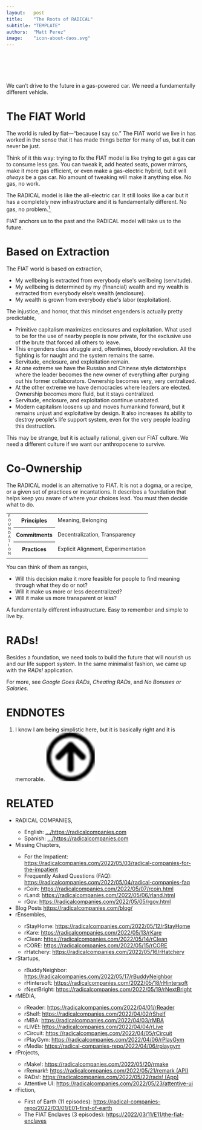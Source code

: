 ```yaml
---
layout:   post
title:    "The Roots of RADICAL"
subtitle: "TEMPLATE"
authors:  "Matt Perez"
image:    "icon-about-daos.svg"
---
```


<div style="display:none;">
 <p>We can’t drive to the future in a gas-powered car. We need a fundamentally different vehicle.</p>
</div>

<h1>&nbsp;</h1>
 <p>We can’t drive to the future in a gas-powered car. We need a fundamentally different vehicle.</p>

<h1>The <span class="_paradigm">FIAT</span> World</h1>
 <p>The world is ruled by fiat—“because I say so.” The <span class="_paradigm">FIAT</span> world we live in has worked in the sense that it has made things better for many of us, but it can never be just.</p>
 <p>Think of it this way: trying to fix the <span class="_paradigm">FIAT</span> model is like trying to get a gas car to consume less gas. You can tweak it, add heated seats, power mirrors, make it more gas efficient, or even make a gas-electric hybrid, but it will <em>always</em> be a gas car. No amount of tweaking will make it anything else. No gas, no work. </p>
 <p>The <span class="_paradigm">RADICAL</span> model is like the all-electric car. It still looks like a car but it has a completely new infrastructure and it is fundamentally different. No gas, no problem.<a href="#en01"><sup id="bm01">1&nbsp;</sup></a></p>
 <p><span class="_paradigm">FIAT</span> anchors us to the past and the <span class="_paradigm">RADICAL</span> model will take us to the future.</p>

<h1>Based on Extraction</h1>
 <p>The <span class="_paradigm">FIAT</span> world is based on extraction,</p>
 <ul>
  <li>My wellbeing is extracted from everybody else's wellbeing (servitude).</li>
  <li>My wellbeing is determined by my (financial) wealth and my wealth is extracted from everybody else’s wealth (enclosure).</li>
  <li>My wealth is grown from everybody else's labor (exploitation).</li>
 </ul>
 <p>The injustice, and horror, that this mindset engenders is actually pretty predictable,</p>
 <ul>
  <li>Primitive capitalism maximizes enclosures and exploitation. What used to be for the use of nearby people is now private, for the exclusive use of the brute that forced all others to leave.</li>
  <li>This engenders class struggle and, oftentimes, bloody revolution. All the fighting is for naught and the system remains the same.</li>
  <li>Servitude, enclosure, and exploitation remain.</li>
  <li>At one extreme we have the Russian and Chinese style dictatorships where the leader becomes the new owner of everything after purging out his former collaborators. Ownership becomes very, very centralized.</li>
  <li>At the other extreme we have democracies where leaders are elected. Ownership becomes more fluid, but it stays centralized.</li>
  <li>Servitude, enclosure, and exploitation continue unabated.</li>
  <li>Modern capitalism loosens up and moves humankind forward, but it remains unjust and exploitative by design. It also increases its ability to destroy people's life support system, even for the very people leading this destruction.</li>
 </ul>
 <p>This may be strange, but it is actually rational, given our <span class="_paradigm">FIAT</span> culture. We need a different culture if we want our anthropocene to survive.</p>

<h1>Co-Ownership</h1>
 <p>The <span class="_paradigm">RADICAL</span> model is an alternative to <span class="_paradigm">FIAT</span>. It is not a dogma, or a recipe, or a given set of practices or incantations. It describes a foundation that helps keep you aware of where your choices lead. You must then decide what to do.</p>
 <table>
  <tr>
   <td rowspan="3" style="width:1em; font-size:7pt; ">F O U N D A T I O N</td>
   <th>Principles</th>
   <td>Meaning, Belonging</td>
  </tr>
  <tr>
   <th>Commitments</th>
   <td>Decentralization, Transparency</td>
  </tr>
  <tr>
   <th>Practices</th>
   <td>Explicit Alignment, Experimentation</td>
  </tr>
  <tr>
   <td class="_spacer"></td>
  </tr>
 </table>
 <p>You can think of them as ranges,</p>
 <ul>
  <li>Will this decision make it more feasible for people to find meaning through what they do or not?</li>
  <li>Will it make us more or less decentralized?</li>
  <li>Will it make us more transparent or less?</li>
 </ul>
 <p>A fundamentally different infrastructure. Easy to remember and simple to live by.</p>

<h1>RADs!</h1>
 <p>Besides a foundation, we need tools to build the future that will nourish us and our life support system. In the same minimalist fashion, we came up with the <em>RADs!</em> application.</p>
 <p>For more, see <em>Google Goes RADs</em>, <em>Cheating RADs</em>, and <em>No Bonuses or Salaries</em>.</p>

<h1 class="_section">ENDNOTES</h1>
 <ol>
  <li id="en01">
   <p class="_list-item">
    I know I am being simplistic here, but it is basically right and it is memorable.
    <a class="_uparrow" href="#bm01"><img src="/assets/img/arrow-up-icon.png"></a>
   </p>
  </li>
 </ol>

<h1 class="_section">RELATED</h1>
 <ul>
  <li>RADICAL COMPANIES,</li>
   <ul>
    <li><a>English</a>: <a href="https://radicalcompanies.com" target="_blank">&hellip;/https://radicalcompanies.com</a></li>
    <li><a>Spanish</a>: <a href="https://radicalcompanies.com" target="_blank">&hellip;/https://radicalcompanies.com</a></li>
   </ul>
  <li>Missing Chapters,</li>
   <ul>
    <li>For the Impatient: <a href="https://radicalcompanies.com/2022/05/03/radical-companies-for-the-impatient" target="_blank">https://radicalcompanies.com/2022/05/03/radical-companies-for-the-impatient</a></li>
    <li>Frequently Asked Questions (FAQ): <a href="https://radicalcompanies.com/2022/05/04/radical-companies-faq" target="_blank">https://radicalcompanies.com/2022/05/04/radical-companies-faq</a></li>
    <li>rCoin: <a href="https://radicalcompanies.com/2022/05/07/rcoin.html" target="_blank">https://radicalcompanies.com/2022/05/07/rcoin.html</a></li>
    <li>rLand: <a href="https://radicalcompanies.com/2022/05/06/rland.html" target="_blank">https://radicalcompanies.com/2022/05/06/rland.html</a></li>
    <li>rGov: <a href="https://radicalcompanies.com/2022/05/05/rgov.html" target="_blank">https://radicalcompanies.com/2022/05/05/rgov.html</a></li>
   </ul>
   <li>Blog Posts <a href="https://radicalcompanies.com/blog/" target="_blank">https://radicalcompanies.com/blog/</a></li>
   <li>rEnsembles,</li>
    <ul>
     <li> rStayHome: <a href="https://radicalcompanies.com/2022/05/12/rStayHome" target="_blank">https://radicalcompanies.com/2022/05/12/rStayHome</a></li>
     <li>     rKare: <a href="https://radicalcompanies.com/2022/05/13/rKare" target="_blank">https://radicalcompanies.com/2022/05/13/rKare</a></li>
     <li>    rClean: <a href="https://radicalcompanies.com/2022/05/14/rClean" target="_blank">https://radicalcompanies.com/2022/05/14/rClean</a></li>
     <li>     rCORE: <a href="https://radicalcompanies.com/2022/05/15/rCORE" target="_blank">https://radicalcompanies.com/2022/05/15/rCORE</a></li>
     <li>rHatchery: <a href="https://radicalcompanies.com/2022/05/16/rHatchery" target="_blank">https://radicalcompanies.com/2022/05/16/rHatchery</a></li>
    </ul>
   <li>rStartups,</li>
    <ul>
     <li>rBuddyNeighbor: <a href="https://radicalcompanies.com/2022/05/17/rBuddyNeighbor" target="_blank">https://radicalcompanies.com/2022/05/17/rBuddyNeighbor</a></li>
     <li>   rHintersoft: <a href="https://radicalcompanies.com/2022/05/18/rHintersoft" target="_blank">https://radicalcompanies.com/2022/05/18/rHintersoft</a></li> 
     <li>   rNextBright: <a href="https://radicalcompanies.com/2022/05/19/rNextBright" target="_blank">https://radicalcompanies.com/2022/05/19/rNextBright</a></li>
    </ul>
   <li>rMEDIA,</li>
    <ul>
     <li> rReader: <a href="https://radicalcompanies.com/2022/04/01/rReader" target="_blank">https://radicalcompanies.com/2022/04/01/rReader</a></li>
     <li>  rShelf: <a href="https://radicalcompanies.com/2022/04/02/rShelf" target="_blank">https://radicalcompanies.com/2022/04/02/rShelf</a></li>
     <li>    rMBA: <a href="https://radicalcompanies.com/2022/04/03/rMBA" target="_blank">https://radicalcompanies.com/2022/04/03/rMBA</a></li>
     <li>  rLIVE!: <a href="https://radicalcompanies.com/2022/04/04/rLive" target="_blank">https://radicalcompanies.com/2022/04/04/rLive</a></li>
     <li>rCircuit: <a href="https://radicalcompanies.com/2022/04/05/rCircuit" target="_blank">https://radicalcompanies.com/2022/04/05/rCircuit</a></li>
     <li>rPlayGym: <a href="https://radicalcompanies.com/2022/04/06/rPlayGym" target="_blank">https://radicalcompanies.com/2022/04/06/rPlayGym</a></li>
     <li>  rMedia: <a href="https://radical-companies-repo/2022/04/06/rplaygym" target="_blank">https://radical-companies-repo/2022/04/06/rplaygym</a></li>
    </ul>
   <li>rProjects,</li>
    <ul>
     <li>      rMake!: <a href="https://radicalcompanies.com/2022/05/20/rmake" target="_blank">https://radicalcompanies.com/2022/05/20/rmake</a></li>
     <li>    rRemark!: <a href="https://radicalcompanies.com/2022/05/21/remark" target="_blank">https://radicalcompanies.com/2022/05/21/remark (API)</a></li>
     <li>       RADs!: <a href="https://radicalcompanies.com/2022/05/22/rads!" target="_blank">https://radicalcompanies.com/2022/05/22/rads! (App)</a></li>
     <li>Attentive UI: <a href="https://radicalcompanies.com/2022/05/23/attentive-ui" target="_blank">https://radicalcompanies.com/2022/05/23/attentive-ui</a></li>
    </ul>
   <li>rFiction,</li>
    <ul>
     <li>  First of Earth (11 episodes): <a href="https://radical-companies-repo/2022/03/01/E01-first-of-earth" target="_blank">https://radical-companies-repo/2022/03/01/E01-first-of-earth</a></li>
     <li>The FIAT Enclaves (3 episodes): <a href="https://2022/03/11/E11/the-fiat-enclaves" target="_blank">https://2022/03/11/E11/the-fiat-enclaves</a></li>
    </ul>
